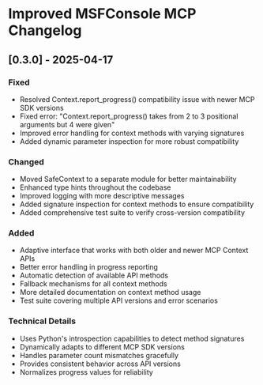 # Improved MSFConsole MCP Changelog

## [0.3.0] - 2025-04-17

### Fixed
- Resolved Context.report_progress() compatibility issue with newer MCP SDK versions
- Fixed error: "Context.report_progress() takes from 2 to 3 positional arguments but 4 were given"
- Improved error handling for context methods with varying signatures
- Added dynamic parameter inspection for more robust compatibility

### Changed
- Moved SafeContext to a separate module for better maintainability
- Enhanced type hints throughout the codebase
- Improved logging with more descriptive messages
- Added signature inspection for context methods to ensure compatibility
- Added comprehensive test suite to verify cross-version compatibility

### Added
- Adaptive interface that works with both older and newer MCP Context APIs
- Better error handling in progress reporting
- Automatic detection of available API methods
- Fallback mechanisms for all context methods
- More detailed documentation on context method usage
- Test suite covering multiple API versions and error scenarios

### Technical Details
- Uses Python's introspection capabilities to detect method signatures
- Dynamically adapts to different MCP SDK versions
- Handles parameter count mismatches gracefully
- Provides consistent behavior across API versions
- Normalizes progress values for reliability
